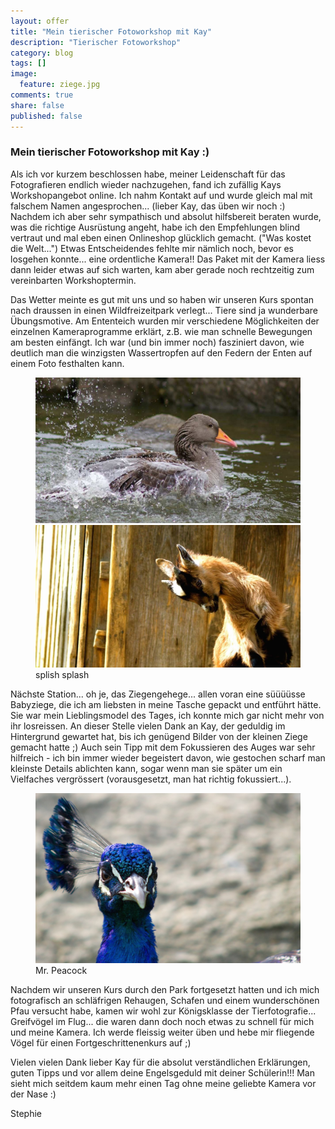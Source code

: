 ```yaml
---
layout: offer
title: "Mein tierischer Fotoworkshop mit Kay"
description: "Tierischer Fotoworkshop"
category: blog
tags: []
image:
  feature: ziege.jpg
comments: true
share: false
published: false
---
```


### Mein tierischer Fotoworkshop mit Kay :)

Als ich vor kurzem beschlossen habe, meiner Leidenschaft für das Fotografieren endlich wieder nachzugehen, fand ich zufällig Kays Workshopangebot online. 
Ich nahm Kontakt auf und wurde gleich mal mit falschem Namen angesprochen... (lieber Kay, das üben wir noch :) 
Nachdem ich aber sehr sympathisch und absolut hilfsbereit beraten wurde, was die richtige Ausrüstung angeht, habe ich den Empfehlungen blind vertraut und mal eben einen Onlineshop glücklich gemacht. ("Was kostet die Welt...")
Etwas Entscheidendes fehlte mir nämlich noch, bevor es losgehen konnte... eine ordentliche Kamera!!
Das Paket mit der Kamera liess dann leider etwas auf sich warten, kam aber gerade noch rechtzeitig zum vereinbarten Workshoptermin.

Das Wetter meinte es gut mit uns und so haben wir unseren Kurs spontan nach draussen in einen Wildfreizeitpark verlegt... Tiere sind ja wunderbare Übungsmotive. 
Am Ententeich wurden mir verschiedene Möglichkeiten der einzelnen Kameraprogramme erklärt, z.B. wie man schnelle Bewegungen am besten einfängt. Ich war (und bin immer noch) fasziniert davon, wie deutlich man die winzigsten Wassertropfen auf den Federn der Enten auf einem Foto festhalten kann. 

<figure class="half">
	<img src="/images/ente.jpg">
	<img src="/images/ziege2.jpg">
	<figcaption>splish splash</figcaption>
</figure>

Nächste Station... oh je, das Ziegengehege... allen voran eine süüüüsse Babyziege, die ich am liebsten in meine Tasche gepackt und entführt hätte. Sie war mein Lieblingsmodel des Tages, ich konnte mich gar nicht mehr von ihr losreissen. 
An dieser Stelle vielen Dank an Kay, der geduldig im Hintergrund gewartet hat, bis ich genügend Bilder von der kleinen Ziege gemacht hatte ;) Auch sein Tipp mit dem Fokussieren des Auges war sehr hilfreich - ich bin immer wieder begeistert davon, wie gestochen scharf man kleinste Details ablichten kann, sogar wenn man sie später um ein Vielfaches vergrössert (vorausgesetzt, man hat richtig fokussiert...).

<figure>
<img src="/images/pfau.jpg"/>
<figcaption>Mr. Peacock</figcaption>
</figure>

Nachdem wir unseren Kurs durch den Park fortgesetzt hatten und ich mich fotografisch an schläfrigen Rehaugen, Schafen und einem wunderschönen Pfau versucht habe, kamen wir wohl zur Königsklasse der Tierfotografie... Greifvögel im Flug... die waren dann doch noch etwas zu schnell für mich und meine Kamera. Ich werde fleissig weiter üben und hebe mir fliegende Vögel für einen Fortgeschrittenenkurs auf ;)

Vielen vielen Dank lieber Kay für die absolut verständlichen Erklärungen, guten Tipps und vor allem deine Engelsgeduld mit deiner Schülerin!!! Man sieht mich seitdem kaum mehr einen Tag ohne meine geliebte Kamera vor der Nase :)

Stephie



